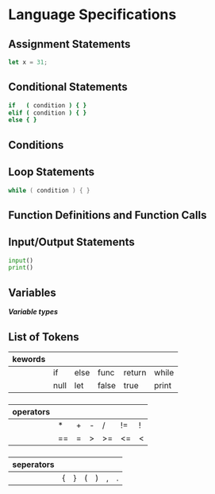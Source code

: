 # Language Specifications
## Assignment Statements
```js
let x = 31;
```
## Conditional Statements
```bash
if   ( condition ) { }
elif ( condition ) { }
else { }
```

## Conditions
[//]: <> (***boolean values/variables***)

## Loop Statements
```c
while ( condition ) { }
```
[//]: <> (***for each var in something:***)

## Function Definitions and Function Calls
[//]: <> (***?***)

## Input/Output Statements
```python
input()
print()
```
## Variables
***Variable types***

## List of Tokens
|kewords |        |      |       |        |       |   
|--------|--------|------|-------|--------|-------|
|        | if     | else | func  | return | while |
|        | null   | let  | false | true   | print |
###
|operators|    |   |   |    |    |   |
|---------|----|---|---|----|----|---|
|         | *  | + | - | /  | != | ! | 
|         | == | = | > | >= | <= | < |
###
|seperators|   |   |   |   |   |   |
|----------|---|---|---|---|---|---|
|          | { | } | ( | ) | , | . | 

